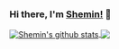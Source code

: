 
### Hi there, I'm [Shemin!](https://sheminanto.github.io) 👋


<a href="https://github.com/anuraghazra/github-readme-stats">
  <img align="center" src="https://github-readme-stats.anuraghazra1.vercel.app/api?username=sheminanto&show_icons=true&include_all_commits=true&theme=tokyonight" alt="Shemin's github stats" />
</a>
<a href="https://github.com/anuraghazra/github-readme-stats">
  <!-- Change the `github-readme-stats.anuraghazra1.vercel.app` to `github-readme-stats.vercel.app`  -->
  <img align="center" src="https://github-readme-stats.anuraghazra1.vercel.app/api/top-langs/?username=sheminanto&layout=compact&theme=tokyonight" />
</a>

